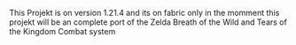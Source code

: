 This Projekt is on version 1.21.4 and its on fabric only in the momment this projekt will be an complete port of the Zelda Breath of the Wild and Tears of the Kingdom Combat system 
